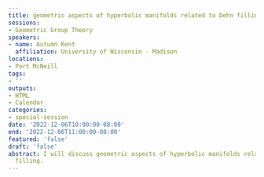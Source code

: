 ```yaml
---
title: geometric aspects of hyperbolic manifolds related to Dehn filling
sessions:
- Geometric Group Theory
speakers:
- name: Autumn Kent
  affiliation: University of Wisconsin - Madison
locations:
- Port McNeill
tags:
- ''
outputs:
- HTML
- Calendar
categories:
- special-session
date: '2022-12-06T10:00:00-08:00'
end: '2022-12-06T11:00:00-08:00'
featured: 'false'
draft: 'false'
abstract: I will discuss geometric aspects of hyperbolic manifolds related to Dehn
  filling.
---
```

